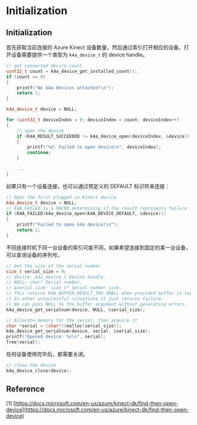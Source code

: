 # Initialization

## Initialization

首先获取当前连接的 Azure Kinect 设备数量，然后通过索引打开相应的设备。打开设备需要提供一个类型为 `k4a_device_t` 的 device handle。

```cpp
// get connected device count
uint32_t count = k4a_device_get_installed_count();
if (count == 0)
{
    printf("No k4a devices attached!\n");
    return 1;
}

k4a_device_t device = NULL;

for (uint32_t deviceIndex = 0; deviceIndex < count; deviceIndex++)
{
    // open the device
    if (K4A_RESULT_SUCCEEDED != k4a_device_open(deviceIndex, &device))
    {
        printf("%d: Failed to open device\n", deviceIndex);
        continue;
    }

    ...
}
```

如果只有一个设备连接，也可以通过预定义的 DEFAULT 标识符来连接：

```cpp
// Open the first plugged in Kinect device
k4a_device_t device = NULL;
// K4A_FAILED is a MACRO determining if the result represents failure
if (K4A_FAILED(k4a_device_open(K4A_DEVICE_DEFAULT, &device)))
{
    printf("Failed to open k4a device!\n");
    return 1;
}
```

不同连接时机下同一台设备的索引可能不同，如果希望连接到固定的某一台设备，可以查询设备的序列号。

```cpp
// Get the size of the serial number
size_t serial_size = 0;
// device: k4a_device_t Device handle.
// NULL: char* Serial number.
// &serial_size: size_t* Serial number size.
// This returns K4A_BUFFER_RESULT_TOO_SMALL when provided buffer is too small.
// In other unsuccessful situations it just returns failure.
// We can pass NULL to the buffer argument without generating errors.
k4a_device_get_serialnum(device, NULL, &serial_size);

// Allocate memory for the serial, then acquire it
char *serial = (char*)(malloc(serial_size));
k4a_device_get_serialnum(device, serial, &serial_size);
printf("Opened device: %s\n", serial);
free(serial);
```

任何设备使用完毕后，都需要关闭。

```cpp
// close the device
k4a_device_close(device);
```

## Reference

\[1\] [https://docs.microsoft.com/en-us/azure/kinect-dk/find-then-open-device](https://docs.microsoft.com/en-us/azure/kinect-dk/find-then-open-device)

